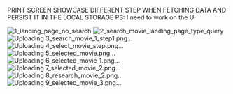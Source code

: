 PRINT SCREEN SHOWCASE DIFFERENT STEP WHEN FETCHING DATA AND PERSIST IT IN THE LOCAL STORAGE
PS: I need to work on the UI



![1_landing_page_no_search](https://user-images.githubusercontent.com/18241226/57694366-6e7bbc00-7643-11e9-8726-0c5c1de89eba.png)
![2_search_movie_landing_page_type_query](https://user-images.githubusercontent.com/18241226/57694367-6f145280-7643-11e9-96a3-672d482c3d2b.png)
![Uploading 3_search_movie_1_step1.png…]()
![Uploading 4_select_movie_step.png…]()
![Uploading 5_selected_movie.png…]()
![Uploading 6_selected_movie_1.png…]()
![Uploading 7_selected_movie_2.png…]()
![Uploading 8_research_movie_2.png…]()
![Uploading 9_selected_movie_3.png…]()
